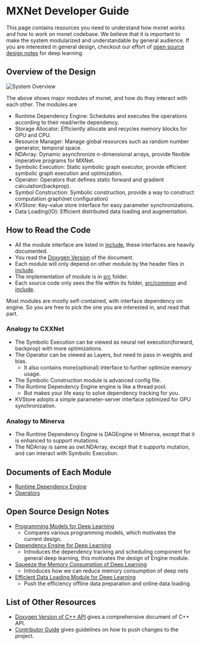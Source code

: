 MXNet Developer Guide
=====================
This page contains resources you need to understand how mxnet works and how to work on mxnet codebase.
We believe that it is important to make the system modularized and understandable by general audience.
If you are interested in general design, checkout our effort of [open source design notes](#open-source-design-notes)
for deep learning.

Overview of the Design
----------------------
![System Overview](https://raw.githubusercontent.com/dmlc/dmlc.github.io/master/img/mxnet/system/overview.png)

The above shows major modules of mxnet, and how do they interact with each other. The modules are
- Runtime Dependency Engine: Schedules and executes the operations according to their read/write dependency.
- Storage Allocator: Efficiently allocate and recycles memory blocks for GPU and CPU.
- Resource Manager: Manage global resources such as random number generator, temporal space.
- NDArray: Dynamic asynchronize n-dimensional arrays, provide flexible imperative programs for MXNet.
- Symbolic Execution: Static symbolic graph executor, provide efficient symbolic graph execution and optimization.
- Operator: Operators that defines static forward and gradient calculation(backprop).
- Symbol Construction: Symbolic construction, provide a way to construct computation graph(net configuration)
- KVStore: Key-value store interface for easy parameter synchronizations.
- Data Loading(IO): Efficient distributed data loading and augmentation.

How to Read the Code
--------------------
- All the module interface are listed in [include](../../include), these interfaces are heavily documented.
- You read the [Doxygen Version](https://mxnet.readthedocs.org/en/latest/doxygen) of the document.
- Each module will only depend on other module by the header files in [include](../../include).
- The implementation of module is in [src](../../src) folder.
- Each source code only sees the file within its folder, [src/common](../../src/common) and [include](../../include).

Most modules are mostly self-contained, with interface dependency on engine.
So you are free to pick the one you are interested in, and read that part.

### Analogy to CXXNet
- The Symbolic Execution can be viewed as neural net execution(forward, backprop) with more optimizations.
- The Operator can be viewed as Layers, but need to pass in weights and bias.
	- It also contains more(optional) interface to further optimize memory usage.
- The Symbolic Construction module is advanced config file.
- The Runtime Dependency Engine engine is like a thread pool.
	- But makes your life easy to solve dependency tracking for you.
- KVStore adopts a simple parameter-server interface optimized for GPU synchronization.

### Analogy to Minerva
- The Runtime Dependency Engine is DAGEngine in Minerva, except that it is enhanced to support mutations.
- The NDArray is same as owl.NDArray, except that it supports mutation, and can interact with Symbolic Execution.

Documents of Each Module
------------------------
* [Runtime Dependency Engine](engine.md)
* [Operators](operator.md)


Open Source Design Notes
------------------------
* [Programming Models for Deep Learning](../program_model.md)
	- Compares various programming models, which motivates the current design.
* [Dependency Engine for Deep Learning](note_engine.md)
	- Introduces the dependency tracking and scheduling component for general deep learning,
	  this motivates the design of Engine module.
* [Squeeze the Memory Consumption of Deep Learning](note_memory.md)
	- Introduces how we can reduce memory consumption of deep nets
* [Efficient Data Loading Module for Deep Learning](note_data_loading.md)
	- Push the efficiency offline data preparation and online data loading.
	  
List of Other Resources
-----------------------
* [Doxygen Version of C++ API](https://mxnet.readthedocs.org/en/latest/doxygen) gives a comprehensive document of C++ API.
* [Contributor Guide](../contribute.md) gives guidelines on how to push changes to the project.
